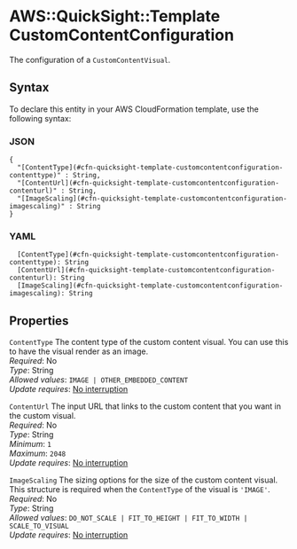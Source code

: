 # AWS::QuickSight::Template CustomContentConfiguration<a name="aws-properties-quicksight-template-customcontentconfiguration"></a>

The configuration of a `CustomContentVisual`\.

## Syntax<a name="aws-properties-quicksight-template-customcontentconfiguration-syntax"></a>

To declare this entity in your AWS CloudFormation template, use the following syntax:

### JSON<a name="aws-properties-quicksight-template-customcontentconfiguration-syntax.json"></a>

```
{
  "[ContentType](#cfn-quicksight-template-customcontentconfiguration-contenttype)" : String,
  "[ContentUrl](#cfn-quicksight-template-customcontentconfiguration-contenturl)" : String,
  "[ImageScaling](#cfn-quicksight-template-customcontentconfiguration-imagescaling)" : String
}
```

### YAML<a name="aws-properties-quicksight-template-customcontentconfiguration-syntax.yaml"></a>

```
  [ContentType](#cfn-quicksight-template-customcontentconfiguration-contenttype): String
  [ContentUrl](#cfn-quicksight-template-customcontentconfiguration-contenturl): String
  [ImageScaling](#cfn-quicksight-template-customcontentconfiguration-imagescaling): String
```

## Properties<a name="aws-properties-quicksight-template-customcontentconfiguration-properties"></a>

`ContentType` <a name="cfn-quicksight-template-customcontentconfiguration-contenttype"></a>
The content type of the custom content visual\. You can use this to have the visual render as an image\.  
_Required_: No  
_Type_: String  
_Allowed values_: `IMAGE | OTHER_EMBEDDED_CONTENT`  
_Update requires_: [No interruption](https://docs.aws.amazon.com/AWSCloudFormation/latest/UserGuide/using-cfn-updating-stacks-update-behaviors.html#update-no-interrupt)

`ContentUrl` <a name="cfn-quicksight-template-customcontentconfiguration-contenturl"></a>
The input URL that links to the custom content that you want in the custom visual\.  
_Required_: No  
_Type_: String  
_Minimum_: `1`  
_Maximum_: `2048`  
_Update requires_: [No interruption](https://docs.aws.amazon.com/AWSCloudFormation/latest/UserGuide/using-cfn-updating-stacks-update-behaviors.html#update-no-interrupt)

`ImageScaling` <a name="cfn-quicksight-template-customcontentconfiguration-imagescaling"></a>
The sizing options for the size of the custom content visual\. This structure is required when the `ContentType` of the visual is `'IMAGE'`\.  
_Required_: No  
_Type_: String  
_Allowed values_: `DO_NOT_SCALE | FIT_TO_HEIGHT | FIT_TO_WIDTH | SCALE_TO_VISUAL`  
_Update requires_: [No interruption](https://docs.aws.amazon.com/AWSCloudFormation/latest/UserGuide/using-cfn-updating-stacks-update-behaviors.html#update-no-interrupt)
